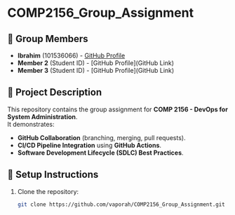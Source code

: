 # COMP2156_Group_Assignment

## 📌 Group Members
- **Ibrahim** (101536066) - [GitHub Profile](https://github.com/vaporah)
- **Member 2** (Student ID) - [GitHub Profile](GitHub Link)
- **Member 3** (Student ID) - [GitHub Profile](GitHub Link)

## 📌 Project Description
This repository contains the group assignment for **COMP 2156 - DevOps for System Administration**.  
It demonstrates:
- **GitHub Collaboration** (branching, merging, pull requests).
- **CI/CD Pipeline Integration** using **GitHub Actions**.
- **Software Development Lifecycle (SDLC) Best Practices**.

## 📌 Setup Instructions
1. Clone the repository:
   ```sh
   git clone https://github.com/vaporah/COMP2156_Group_Assignment.git
